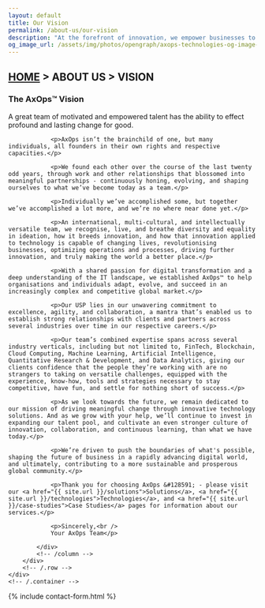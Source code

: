 ```yaml
---
layout: default
title: Our Vision
permalink: /about-us/our-vision
description: "At the forefront of innovation, we empower businesses to thrive in a digital world, fostering transformation, growth, and sustainability for a brighter future."
og_image_url: /assets/img/photos/opengraph/axops-technologies-og-image-v1.jpg
---
```

<section class="wrapper bg-light wrapper-border">
    <div class="container py-14 py-md-16">
        <div class="row mb-3">
            <div class="col-md-10 col-lg-12 col-xl-10 col-xxl-9 mx-auto text-center" data-cues="slideInDown" data-group="page-title" data-delay="100">
                <h2 class="fs-15 text-uppercase text-muted mb-3"><a href="{{ site.url }}">HOME</a> > ABOUT US > VISION</h2>
                <h3 class="display-4 mb-7 px-lg-19 px-xl-18">The AxOps&#8482; Vision</h3>
                <!-- <hr /> -->
            </div>
            <!--/column -->
        </div>
        <!--/.row -->
        <div class="row card mt-8 mt-md-2" data-cues="slideInDown" data-group="page-title" data-delay="100">
            <div class="card-body col-md-10 offset-md-1 text-justify">
                <p>A great team of motivated and empowered talent has the ability to effect profound and lasting change for good.</p>

                <p>AxOps isn’t the brainchild of one, but many individuals, all founders in their own rights and respective capacities.</p>

                <p>We found each other over the course of the last twenty odd years, through work and other relationships that blossomed into meaningful partnerships - continuously honing, evolving, and shaping ourselves to what we’ve become today as a team.</p>

                <p>Individually we’ve accomplished some, but together we’ve accomplished a lot more, and we’re no where near done yet.</p>

                <p>An international, multi-cultural, and intellectually versatile team, we recognise, live, and breathe diversity and equality in ideation, how it breeds innovation, and how that innovation applied to technology is capable of changing lives, revolutionising businesses, optimizing operations and processes, driving further innovation, and truly making the world a better place.</p>

                <p>With a shared passion for digital transformation and a deep understanding of the IT landscape, we established AxOps™ to help organisations and individuals adapt, evolve, and succeed in an increasingly complex and competitive global market.</p>

                <p>Our USP lies in our unwavering commitment to excellence, agility, and collaboration, a mantra that’s enabled us to establish strong relationships with clients and partners across several industries over time in our respective careers.</p>

                <p>Our team’s combined expertise spans across several industry verticals, including but not limited to, FinTech, Blockchain, Cloud Computing, Machine Learning, Artificial Intelligence, Quantitative Research & Development, and Data Analytics, giving our clients confidence that the people they’re working with are no strangers to taking on versatile challenges, equipped with the experience, know-how, tools and strategies necessary to stay competitive, have fun, and settle for nothing short of success.</p>

                <p>As we look towards the future, we remain dedicated to our mission of driving meaningful change through innovative technology solutions. And as we grow with your help, we’ll continue to invest in expanding our talent pool, and cultivate an even stronger culture of innovation, collaboration, and continuous learning, than what we have today.</p>

                <p>We’re driven to push the boundaries of what's possible, shaping the future of business in a rapidly advancing digital world, and ultimately, contributing to a more sustainable and prosperous global community.</p>

                <p>Thank you for choosing AxOps &#128591; - please visit our <a href="{{ site.url }}/solutions">Solutions</a>, <a href="{{ site.url }}/technologies">Technologies</a>, and <a href="{{ site.url }}/case-studies">Case Studies</a> pages for information about our services.</p>

                <p>Sincerely,<br />
                Your AxOps Team</p>

            </div>
            <!-- /column -->
        </div>
        <!-- /.row -->    
    </div>
    <!-- /.container -->
</section>
<!-- /section -->
{% include contact-form.html %}